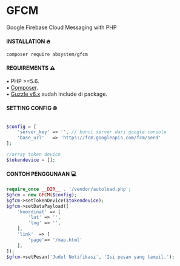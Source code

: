# GFCM

Google Firebase Cloud Messaging with PHP

#### INSTALLATION :fire:

`composer require absystem/gfcm`

#### REQUIREMENTS :warning: 

:black_small_square: PHP >=5.6.
<br/>
:black_small_square: <a href="https://getcomposer.org/">Composer</a>.
<br/>
:black_small_square: <a href="https://github.com/guzzle/guzzle">Guzzle v6.x</a> sudah include di package.

#### SETTING CONFIG :globe_with_meridians:

```php

$config = [
	'server_key' => '', // kunci server dari google console
	'base_url'   => 'https://fcm.googleapis.com/fcm/send'
];

//array token device
$tokendevice = [];
```

#### CONTOH PENGGUNAAN :computer:
```php
require_once __DIR__ . '/vendor/autoload.php';
$gfcm = new GFCM($config);
$gfcm->setTokenDevice($tokendevice);
$gfcm->setDataPayload([
	'koordinat' => [
		'lat' => '',
		'lng' => '',
	],
	'link'	=> [
		'page'=> '/map.html'
	],
]);
$gfcm->setPesan('Judul Notifikasi', 'Isi pesan yang tampil.');

```